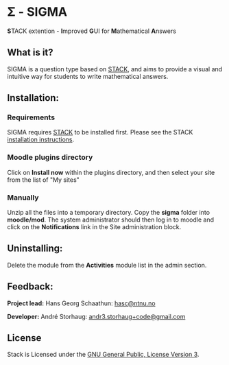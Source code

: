 # Σ - SIGMA
**S**TACK extention - **I**mproved **G**UI for **M**athematical **A**nswers

## What is it?
SIGMA is a question type based on [STACK](https://github.com/maths/moodle-qtype_stack/blob/master/Readme.md), and aims to provide a visual and intuitive way for students to write mathematical answers.

## Installation:  
### Requirements
SIGMA requires [STACK](https://github.com/maths/moodle-qtype_stack/blob/master/Readme.md) to be installed first. Please see the STACK [installation instructions](https://github.com/maths/moodle-qtype_stack/blob/master/doc/en/Installation/index.md).

### Moodle plugins directory
Click on **Install now** within the plugins directory, and then select your site from the list of "My sites"

### Manually
Unzip all the files into a temporary directory.
Copy the **sigma** folder into **moodle/mod**.
The system administrator should then log in to moodle and click on the **Notifications** link in the Site administration
block.

## Uninstalling:
Delete the module from the **Activities** module list in the admin section.

## Feedback:
**Project lead:** Hans Georg Schaathun: <hasc@ntnu.no>

**Developer:** André Storhaug: <andr3.storhaug+code@gmail.com>

## License
Stack is Licensed under the [GNU General Public, License Version 3](https://github.com/KQMATH/moodle-qtype_sigma/blob/master/LICENSE).
